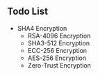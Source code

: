 ## Todo List
* SHA4 Encryption
  * RSA-4096 Encryption
  * SHA3-512 Encryption
  * ECC-256 Encryption
  * AES-256 Encryption
  * Zero-Trust Encryption
